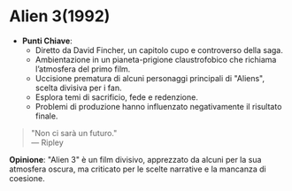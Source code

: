# Alien 3(1992)

- **Punti Chiave**: 
  - Diretto da David Fincher, un capitolo cupo e controverso della saga.
  - Ambientazione in un pianeta-prigione claustrofobico che richiama l’atmosfera del primo film.
  - Uccisione prematura di alcuni personaggi principali di "Aliens", scelta divisiva per i fan.
  - Esplora temi di sacrificio, fede e redenzione.
  - Problemi di produzione hanno influenzato negativamente il risultato finale.

> "Non ci sarà un futuro."  
> — Ripley

**Opinione**: "Alien 3" è un film divisivo, apprezzato da alcuni per la sua atmosfera oscura, ma criticato per le scelte narrative e la mancanza di coesione.

